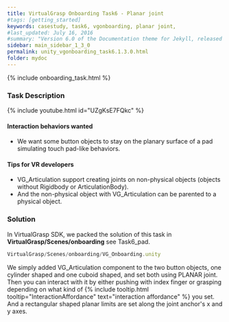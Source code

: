 ```yaml
---
title: VirtualGrasp Onboarding Task6 - Planar joint 
#tags: [getting_started]
keywords: casestudy, task6, vgonboarding, planar joint,
#last_updated: July 16, 2016
#summary: "Version 6.0 of the Documentation theme for Jekyll, released July 4, 2016, implements relative links so you can view the files offline or on any server without configuring urls and baseurls. Additionally, you can store pages in subdirectories. Templates for alerts and images are available."
sidebar: main_sidebar_1_3_0
permalink: unity_vgonboarding_task6.1.3.0.html
folder: mydoc
---
```


{% include onboarding_task.html %}

### Task Description

<!--{% include youtube.html id="_DcS9Tcfoj8" %}-->

{% include youtube.html id="UZgKsE7FQkc" %}

#### Interaction behaviors wanted

* We want some button objects to stay on the planary surface of a pad simulating touch pad-like behaviors. 

#### Tips for VR developers

* VG_Articulation support creating joints on non-physical objects (objects without Rigidbody or ArticulationBody).
* And the non-physical object with VG_Articulation can be parented to a physical object. 


### Solution

In VirtualGrasp SDK, we packed the solution of this task in **VirtualGrasp/Scenes/onboarding** see Task6_pad. 

```js
VirtualGrasp/Scenes/onboarding/VG_Onboarding.unity
````
We simply added VG_Articulation component to the two button objects, one cylinder shaped and one cuboid shaped, and set both using PLANAR joint. Then you can interact with it by either pushing with index finger or grasping depending on what kind of {% include tooltip.html tooltip="InteractionAffordance" text="interaction affordance" %} you set. And a rectangular shaped planar limits are set along the joint anchor's x and y axes. 
